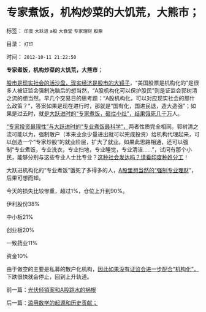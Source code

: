 # 专家煮饭，机构炒菜的大饥荒，大熊市；

标签： `印度` `大跃进` `a股` `大食堂` `专家理财` `股票` 

目录： `打印`

时间： `2012-10-11 21:22:50`

**专家煮饭，机构炒菜的大饥荒，大熊市**；

[股市是现实社会的活沙盘，现实经济是股市的大镜子](../../../2011/12/29/A股百态是中国民主进程的活沙盘;中国国民民主素质确实低.md)，“美国股票是机构化的”是很多人被证监会强制洗脑后的想当然，“A股机构化可以保护股民”则是证监会郭树清之流的想当然。早几个交易日的思考题：“A股机构化，可以对应现实社会的那什么政策？”，答案如果是现在进行时，那就是“国有化，国进民退，造大造强”；如果是过去时，就[是大跃进时的“专家煮饭，砸烂小灶”，结果饿死几千万](../../../2012/9/28/A股“机构化”相当于大跃进的那种政策？.md)人。

[“专家投资最理性”与大跃进时的“专业煮饭最科学”，](../../../2007/8/30/让“专家理财”买开放基金风险最大.md)两者性质完全相同。郭树清之流可能以为，强制散户（本来业余少量进出就可以完成投资）给机构代理起来，可以创造一个“专家炒股”的就业阶层，扩大了就业。如果此思路相通，还可以强制“专业煮饭，专业洗衣，专业扫地，专业睡觉，专业清洁……”，试问有那个小民，能够分别与这些专业人士比专业？[这种社会发达吗？请看印度种姓分工](../../../2012/2/27/印度种姓制度与户籍制度的异同.md)！

大跃进机构化的“专业煮饭”饿死了多得多的人，[A股里想当然的“强制专业理财](../../../2012/1/5/证监会政策过度令A股熊遍全球.md)”，后果可想而知。

今天的损失比较惨重，超过1%，仓位上升到90%。

伊利股份38%

中小板21%

创业板20%

一致药业11%

资金10%

由于做空的主要是私募的散户化机构，[因此如果没有证监会进一步配合“机构化”，](../../../2012/7/16/如果公有制是低效益的，证监会的政策就在制造漫漫熊市.md)下跌很快就会停止，回到上升轨道。



前一篇：[光伏倾销案和A股跳水的祸根](../../../2012/10/11/光伏倾销案和A股跳水的祸根.md)

后一篇：[滥用数学的起源和历史贡献；](../../../2012/10/12/滥用数学的起源和历史贡献；.md)